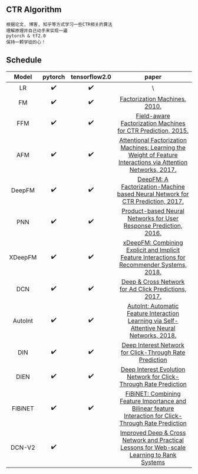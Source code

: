 ## CTR Algorithm

    根据论文, 博客, 知乎等方式学习一些CTR相关的算法
    理解原理并自己动手来实现一遍
    pytorch & tf2.0
    保持一颗学徒的心！
    


## Schedule

|  Model  | pytorch | tensorflow2.0 |  paper  |
| :-----: | :-----: | :-----------: |:------: |
|   LR    |    :heavy_check_mark:     |        :heavy_check_mark:       | \ |
|   FM    |     :heavy_check_mark:    |        :heavy_check_mark:       | [Factorization Machines, 2010.](https://www.csie.ntu.edu.tw/~b97053/paper/Rendle2010FM.pdf)  |
|   FFM   |      :heavy_check_mark:   |        :heavy_check_mark:       | [Field-aware Factorization Machines for CTR Prediction, 2015.](https://www.csie.ntu.edu.tw/~cjlin/papers/ffm.pdf)  |
|   AFM   |     :heavy_check_mark:    |        :heavy_check_mark:       | [Attentional Factorization Machines: Learning the Weight of Feature Interactions via Attention Networks, 2017.](https://arxiv.org/abs/1708.04617) | 
| DeepFM  |      :heavy_check_mark:   |        :heavy_check_mark:       | [DeepFM: A Factorization-Machine based Neural Network for CTR Prediction, 2017.](https://arxiv.org/abs/1703.04247) |
|   PNN   |     :heavy_check_mark:    |          :heavy_check_mark:     | [Product-based Neural Networks for User Response Prediction, 2016.](https://arxiv.org/abs/1611.00144) | 
| XDeepFM |      :heavy_check_mark:   |          :heavy_check_mark:     | [xDeepFM: Combining Explicit and Implicit Feature Interactions for Recommender Systems, 2018.](https://arxiv.org/abs/1803.05170) |
|   DCN   |      :heavy_check_mark:   |        :heavy_check_mark:     | [Deep & Cross Network for Ad Click Predictions, 2017.](https://arxiv.org/abs/1708.05123) |
|   AutoInt   |      :heavy_check_mark:   |        :heavy_check_mark:     |[ AutoInt: Automatic Feature Interaction Learning via Self-Attentive Neural Networks, 2018.](https://arxiv.org/abs/1810.11921) |
|   DIN   |      :heavy_check_mark:   |        :heavy_check_mark:     |[Deep Interest Network for Click-Through Rate Prediction](https://arxiv.org/pdf/1706.06978.pdf) |
|   DIEN   |      :heavy_check_mark:   |        :heavy_check_mark:     |[Deep Interest Evolution Network for Click-Through Rate Prediction](https://arxiv.org/pdf/1809.03672.pdf) |
|   FiBiNET |     :heavy_check_mark:  |  :heavy_check_mark:  | [FiBiNET: Combining Feature Importance and Bilinear feature Interaction for Click-Through Rate Prediction](https://arxiv.org/pdf/1905.09433.pdf) |
|   DCN-V2  |  :heavy_check_mark:  |  | [Improved Deep & Cross Network and Practical Lessons for Web-scale Learning to Rank Systems](https://arxiv.org/abs/2008.13535) |
